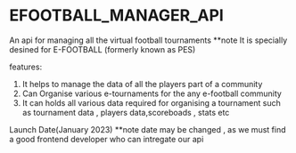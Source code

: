 # EFOOTBALL_MANAGER_API
An api for managing all the virtual football tournaments 
**note It is specially desined for E-FOOTBALL (formerly known as PES)

features: 
  1. It helps to manage the data of all the players part of a community
  2. Can Organise various e-tournaments for the any e-football community
  3. It can holds all various data required for organising a tournament such as tournament data , players data,scoreboads , stats etc
  

Launch Date(January 2023)
**note date may be changed , as we must find a good frontend developer who can intregate our api




